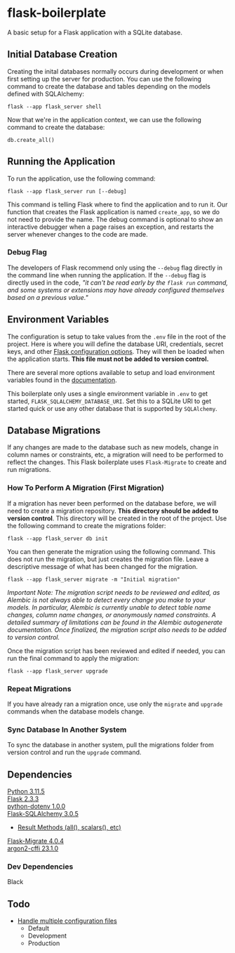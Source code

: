 # flask-boilerplate

A basic setup for a Flask application with a SQLite database.

## Initial Database Creation

Creating the inital databases normally occurs during development or when first setting up the server for production. You can use the following command to create the database and tables depending on the models defined with SQLAlchemy:

`flask --app flask_server shell`

Now that we're in the application context, we can use the following command to create the database:

`db.create_all()`

## Running the Application

To run the application, use the following command:

`flask --app flask_server run [--debug]`

This command is telling Flask where to find the application and to run it. Our function that creates the Flask application is named `create_app`, so we do not need to provide the name. The debug command is optional to show an interactive debugger when a page raises an exception, and restarts the server whenever changes to the code are made.

### Debug Flag

The developers of Flask recommend only using the `--debug` flag directly in the command line when running the application. If the `--debug` flag is directly used in the code, _"it can't be read early by the `flask run` command, and some systems or extensions may have already configured themselves based on a previous value."_

## Environment Variables

The configuration is setup to take values from the `.env` file in the root of the project. Here is where you will define the database URI, credentials, secret keys, and other [Flask configuration options](https://flask.palletsprojects.com/en/2.3.x/config/#). They will then be loaded when the application starts. **This file must not be added to version control.**

There are several more options available to setup and load environment variables found in the [documentation](https://flask.palletsprojects.com/en/2.3.x/config/#configuring-from-python-files).

This boilerplate only uses a single environment variable in `.env` to get started, `FLASK_SQLALCHEMY_DATABASE_URI`. Set this to a SQLite URI to get started quick or use any other database that is supported by `SQLAlchemy`.

## Database Migrations

If any changes are made to the database such as new models, change in column names or constraints, etc, a migration will need to be performed to reflect the changes. This Flask boilerplate uses `Flask-Migrate` to create and run migrations.

### How To Perform A Migration (First Migration)

If a migration has never been performed on the database before, we will need to create a migration repository. **This directory should be added to version control**. This directory will be created in the root of the project. Use the following command to create the migrations folder:

`flask --app flask_server db init`

You can then generate the migration using the following command. This does not run the migration, but just creates the migration file. Leave a descriptive message of what has been changed for the migration.

`flask --app flask_server migrate -m "Initial migration"`

_Important Note: The migration script needs to be reviewed and edited, as Alembic is not always able to detect every change you make to your models. In particular, Alembic is currently unable to detect table name changes, column name changes, or anonymously named constraints. A detailed summary of limitations can be found in the Alembic autogenerate documentation. Once finalized, the migration script also needs to be added to version control._

Once the migration script has been reviewed and edited if needed, you can run the final command to apply the migration:

`flask --app flask_server upgrade`

### Repeat Migrations

If you have already ran a migration once, use only the `migrate` and `upgrade` commands when the database models change.

### Sync Database In Another System

To sync the database in another system, pull the migrations folder from version control and run the `upgrade` command.

## Dependencies

[Python 3.11.5](https://docs.python.org/release/3.11.5/whatsnew/changelog.html#python-3-11-5)  
[Flask 2.3.3](https://flask.palletsprojects.com/en/2.3.x/)  
[python-dotenv 1.0.0](https://github.com/theskumar/python-dotenv#readme)  
[Flask-SQLAlchemy 3.0.5](https://flask-sqlalchemy.palletsprojects.com/en/3.0.x/)

- [Result Methods (all(), scalars(), etc)](https://docs.sqlalchemy.org/en/20/core/connections.html#sqlalchemy.engine.Result)

[Flask-Migrate 4.0.4](https://flask-migrate.readthedocs.io/en/latest/#)  
[argon2-cffi 23.1.0](https://argon2-cffi.readthedocs.io/en/stable/index.html)

### Dev Dependencies

Black

## Todo

- [Handle multiple configuration files](https://flask.palletsprojects.com/en/2.3.x/config/#development-production)
  - Default
  - Development
  - Production
